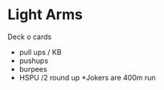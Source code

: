 # Light Arms

Deck o cards
- pull ups / KB
- pushups
- burpees
- HSPU /2 round up
*Jokers are 400m run